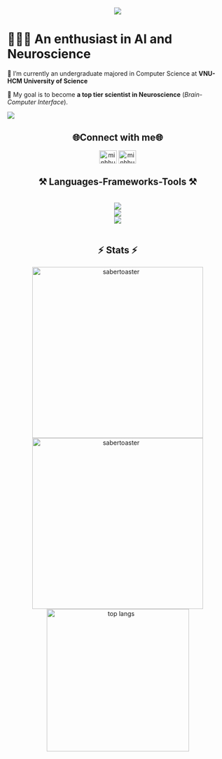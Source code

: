 <h1 align="center">
    <img src="https://readme-typing-svg.herokuapp.com/?font=Righteous&size=35&center=true&vCenter=true&width=500&height=70&duration=4000&lines=Hi+There!+👋;</>+I'm+Minh+Huy!;You+can+call+me+Saber" />
</h1>


# 👩🏻‍💻 An enthusiast in AI and Neuroscience

🔭 I’m currently an undergraduate majored in Computer Science at **VNU-HCM University of Science**

🎯 My goal is to become **a top tier scientist in Neuroscience** (_Brain-Computer Interface_).

<a href="https://github.com/antonkomarev/github-profile-views-counter"> <img src="https://komarev.com/ghpvc/?username=sabertoaster&style=for-the-badge"> </a>

<h2 align="center">🌐Connect with me🌐</h2>
<div align="center">
<a href="https://fb.com/maiducminhhuy" target="blank"><img align="center" src="https://raw.githubusercontent.com/rahuldkjain/github-profile-readme-generator/master/src/images/icons/Social/facebook.svg" alt="minhhuy" height="30" width="40" /></a>
<a href="https://linkedin.com/in/sabertoaster" target="blank"><img align="center" src="https://raw.githubusercontent.com/rahuldkjain/github-profile-readme-generator/master/src/images/icons/Social/linked-in-alt.svg" alt="minhhuy" height="30" width="40" /></a>
</div>
<!--
[![Facebook](https://img.shields.io/badge/Facebook-%231877F2.svg?logo=Facebook&logoColor=white)](https://www.facebook.com/oxyzgiahuy) [![LinkedIn](https://img.shields.io/badge/LinkedIn-%230077B5.svg?logo=linkedin&logoColor=white)](https://linkedin.com/in/thgiahuy)
-->
<h2 align="center">⚒️ Languages-Frameworks-Tools ⚒️</h2>
<br/>
<div align="center">
    <img src="https://skillicons.dev/icons?i=c,cpp,python,matlab,r" /><br>
    <img src="https://skillicons.dev/icons?i=opencv,sklearn,latex" /><br>
    <img src="https://skillicons.dev/icons?i=vscode,git,github,anaconda,clion,pycharm" /><br>
</div>
<br/>
<!--
![C++](https://img.shields.io/badge/c++-%2300599C.svg?style=flat&logo=c%2B%2B&logoColor=white) ![C](https://img.shields.io/badge/c-%2300599C.svg?style=flat&logo=c&logoColor=white) ![LaTeX](https://img.shields.io/badge/latex-%23008080.svg?style=flat&logo=latex&logoColor=white) ![Python](https://img.shields.io/badge/python-3670A0?style=flat&logo=python&logoColor=ffdd54) ![NumPy](https://img.shields.io/badge/numpy-%23013243.svg?style=flat&logo=numpy&logoColor=white) ![Pandas](https://img.shields.io/badge/pandas-%23150458.svg?style=flat&logo=pandas&logoColor=white) ![Matplotlib](https://img.shields.io/badge/Matplotlib-%23ffffff.svg?style=flat&logo=Matplotlib&logoColor=black) ![GitHub](https://img.shields.io/badge/github-%23121011.svg?style=flat&logo=github&logoColor=white) ![Markdown](https://img.shields.io/badge/markdown-%23000000.svg?style=flat&logo=markdown&logoColor=white) ![MySQL](https://img.shields.io/badge/mysql-4479A1.svg?style=flat&logo=mysql&logoColor=white) ![JavaScript](https://img.shields.io/badge/javascript-%23323330.svg?style=flat&logo=javascript&logoColor=%23F7DF1E) ![P5js](https://img.shields.io/badge/p5.js-ED225D?style=flat&logo=p5.js&logoColor=FFFFFF) ![R](https://img.shields.io/badge/r-%23276DC3.svg?style=flat&logo=r&logoColor=white) ![Adobe Illustrator](https://img.shields.io/badge/adobe%20illustrator-%23FF9A00.svg?style=flat&logo=adobe%20illustrator&logoColor=white) ![Notion](https://img.shields.io/badge/Notion-%23000000.svg?style=flat&logo=notion&logoColor=white)
-->
<!--
<div align="center">
  <h2>🐍 My Contributions 🐍</h2>
  <br>
  <img alt="snake eating my contributions" src="https://raw.githubusercontent.com/salesp07/salesp07/output/github-contribution-grid-snake.svg" />
  <br/><br/><br/>
</div>
-->

<h2 align="center">⚡ Stats ⚡</h2>
<div align=center>
  <img width=390 src="https://github-readme-stats.vercel.app/api?username=sabertoaster&show_icons=true&locale=en&theme=react" alt="sabertoaster" />
  <img width=390 src="https://github-readme-streak-stats.herokuapp.com/?user=sabertoaster&&theme=react" alt="sabertoaster"alt="readme stats" />
  <img width=325 align="center" src="https://github-readme-stats-salesp07.vercel.app/api/top-langs/?username=sabertoaster&langs_count=8&layout=compact&theme=react&border_radius=10&size_weight=0.5&count_weight=0.5&exclude_repo=github-readme-stats" alt="top langs" />
</div>
<!--
<p><img align="left" src="https://github-readme-stats.vercel.app/api/top-langs?username=oxyzgiahuy&show_icons=true&locale=en&layout=compact&theme=tokyonight" alt="oxyzgiahuy" /></p>
-->

<!--
<p>&nbsp;<img align="center" src="https://github-readme-stats.vercel.app/api?username=oxyzgiahuy&show_icons=true&locale=en&theme=react" alt="oxyzgiahuy" /></p>

<p><img align="center" src="https://github-readme-streak-stats.herokuapp.com/?user=oxyzgiahuy&&theme=react" alt="oxyzgiahuy" /></p>

<p align="left"> <a href="https://github.com/ryo-ma/github-profile-trophy"><img src="https://github-profile-trophy.vercel.app/?username=oxyzgiahuy" alt="oxyzgiahuy" /></a> </p>

<p align="left"> <a href="https://twitter.com/" target="blank"><img src="https://img.shields.io/twitter/follow/?logo=twitter&style=for-the-badge" alt="" /></a> </p>
-->
